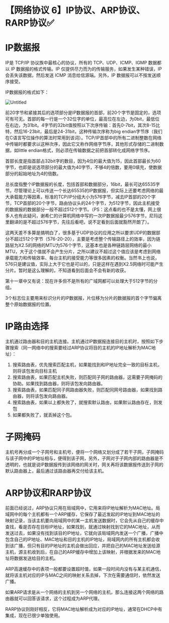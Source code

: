 # 【网络协议 6】IP协议、ARP协议、RARP协议✅

# **IP数据报**

IP是 TCP/IP 协议族中最核心的协议，所有的 TCP、UDP、ICMP、IGMP 数据都以 IP 数据报的格式传输。IP 仅提供尽力而为的传输服务，如果发生某种错误，IP 会丢失该数据，然后发送 ICMP 消息给信源端。另外，IP 数据报可以不按发送顺序接受。

IP数据报的格式如下：

![Untitled](%E3%80%90%E7%BD%91%E7%BB%9C%E5%8D%8F%E8%AE%AE%206%E3%80%91IP%E5%8D%8F%E8%AE%AE%E3%80%81ARP%E5%8D%8F%E8%AE%AE%E3%80%81RARP%E5%8D%8F%E8%AE%AE%E2%9C%85%205180f5f0b0ba4706a47ace2e9cd7f4bb/Untitled.png)

前20字节和紧接其后的选项部分是IP数据报的首部，前20个字节是固定的，选项可有可无。首部的每一行是一个32位字的单位，最高位在左边，为0bit，最低位在右边，为31bit。4字节的32bit值按照以下次序传输：首先0-7bit，其次8-15比特，然后16-23bit，最后是24-31bit，这种传输次序称为big endian字节序（我们在C语言写位操作的算法时常用到该词）。TCP/IP首部中的所有二进制整数在网络中传输时都要求以这种次序，因此它又称作网络字节序，其他形式存储的二进制数据，如little endian格式，则必须在传输数据之前把首部转化成网络字节序。

首部长度是指首部占32bit字的数目，因为4位的最大值为15，因此首部最长为60字节，也即是说选项部分的最大值为40字节，不够4的倍数，要用0填充，使数据部分的起始地址为4的倍数。

总长度指整个IP数据报的长度，包括首部和数据部分，16bit，最长可达65535字节。尽管理论上可以传送一个长达65535的IP数据报，但实际上还要考虑网络的最大承载能力等因素，标准的TCP/IP分组大小为576字节，减去IP首部的20个字节，TCP首部的20个字节，路由协议头的24个字节，为512字节，因此主机接受的数据报的数据部分一般不超过512个字节。（PS：这点看的也不是太懂，网上很多人也有此疑问，谢希仁的计算机网络中写的一次IP数据报最少576字节，尼玛这里翻译的是不超过576字节，先往后看吧，说不定看到后面就豁然开朗了）。

这两天差不多算是搞明白了，很多基于UDP协议的应用之所以要求UDP的数据部分不超过512个字节（576-20-20），主要是考虑整个传输路径上的效率，因为链路层为X2.5的网络的MTU为576个字节，这基本也是各种链路层网络的最小MTU，大于这个值就不会产生分片，之所以建议不超过这个值应该是考虑到网络承载能力和传输效率、每台主机的接受能力等很多因素的权衡。当然书上也说，576只是建议值，实际上大于它也是可以的，只是这样在遇到X2.5网络时可能产生分片。暂时是这么理解的，不知道看到后面会不会有新的收获。

第十一章中又有说：现在许多但不是所有的广域网都可以处理大于512字节的分组。

3个标志位主要用来标识分片的IP数据报，片位移为分片的数据报的首个字节偏离整个原始数据报的位置。

# **IP路由选择**

主机通过路由器和目的主机连接。主机通过IP数据报连接目的主机时，按照如下步骤搜索（同一网络中的搜索要经过ARP协议将目的主机的IP地址解析为MAC地址）：

1. 搜索路由表，优先搜索匹配主机，如果能找到和IP地址完全一致的目标主机，则将该包发向目标主机
2. 搜索路由表，如果匹配主机失败，则匹配同子网的路由器，这需要子网掩码的协助。如果找到路由器，则将该包发向路由器。
3. 搜索路由表，如果匹配同子网路由器失败，则匹配同网号路由器，如果找到路由器，则将该包发向路由器。
4. 搜索路由表，如果以上都失败了，就搜索默认路由，如果默认路由存在，则发包
5. 如果都失败了，就丢掉这个包。

# **子网掩码**

主机号再分成一个子网号和主机号，便将一个网络又划分成了若干子网，子网掩码与该子网中的IP地址相与，便得到该子网，另外，子网对于子网内部的路由器是不透明的，也就是说IP数据报传到该网络的网关时，网关再将该数据报传送到子网的默认路由器上，最后通过该路由器再交付给该主机。

# **ARP协议和RARP协议**

前面已经说过，ARP协议只用在局域网中，它用来将IP地址解析为MAC地址。局域网中的每个主机都有一个ARP缓存，它保存了最近发起的IP地址到MAC地址的映射记录，当该主机要向局域网中的某一主机发送数据时，它会先从自己的缓存中查找，看是否存在目标IP地址，如果找到，就通过映射找到它的MAC地址，从而发送过去，如果没有找到该目的IP地址，它就向该局域网内发送一个广播，广播中包含自己的IP地址、MAC地址和目的主机的IP地址，局域网内的所有主机都会收到该广播，但只有目的IP地址的主机会做出回应，并把自己的MAC地址发送给源主机，源主机收到后，在自己的ARP缓存中增加上该映射，并根据发来的MAC地址将数据发送给目的主机。

ARP高速缓存中的表项一般都要设置超时值，如果一段时间内没有与某主机通信，就将该主机对应的IP与MAC之间的映射关系去掉，下次在需要通信时，依然发送广播。

如果ARP请求是从一个网络的主机到另一个网络的主机，那么连接这两个网络的路由器就可以回答该请求，这个过程成为ARP代理。

RARP协议则刚好相反，它将MAC地址解析成为对应的IP地址，通常在DHCP中有集成，现在已很少单独使用。